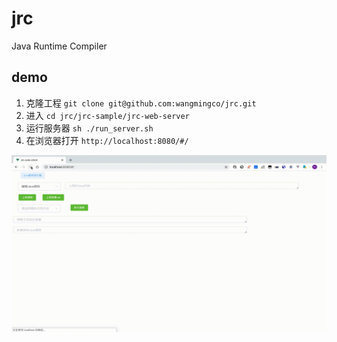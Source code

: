# jrc
Java Runtime Compiler

## demo

1. 克隆工程 `git clone git@github.com:wangmingco/jrc.git`
2. 进入 `cd jrc/jrc-sample/jrc-web-server`
3. 运行服务器 `sh ./run_server.sh`
4. 在浏览器打开 `http://localhost:8080/#/`

![](https://raw.githubusercontent.com/wangmingco/jrc/master/doc/jrc.gif)
